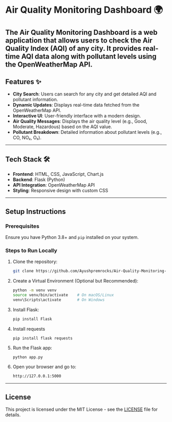 # Air Quality Monitoring Dashboard 🌍

The **Air Quality Monitoring Dashboard** is a web application that allows users to check the Air Quality Index (AQI) of any city. It provides real-time AQI data along with pollutant levels using the OpenWeatherMap API.
---
## Features ✨

- **City Search**: Users can search for any city and get detailed AQI and pollutant information.
- **Dynamic Updates**: Displays real-time data fetched from the OpenWeatherMap API.
- **Interactive UI**: User-friendly interface with a modern design.
- **Air Quality Messages**: Displays the air quality level (e.g., Good, Moderate, Hazardous) based on the AQI value.
- **Pollutant Breakdown**: Detailed information about pollutant levels (e.g., CO, NO₂, O₃).
---
## Tech Stack 🛠️

- **Frontend**: HTML, CSS, JavaScript, Chart.js
- **Backend**: Flask (Python)
- **API Integration**: OpenWeatherMap API
- **Styling**: Responsive design with custom CSS
---
## **Setup Instructions**
### Prerequisites
Ensure you have Python 3.8+ and `pip` installed on your system.

### Steps to Run Locally
1. Clone the repository:
   ```bash
   git clone https://github.com/Ayushpremrocks/Air-Quality-Monitoring-Dashboard
2. Create a Virtual Environment (Optional but Recommended):
   ```bash
   python -m venv venv
   source venv/bin/activate    # On macOS/Linux
   venv\Scripts\activate       # On Windows
3. Install Flask:
   ```bash
   pip install Flask
   ```
4. Install requests
   ```
   pip install flask requests
   ```
5. Run the Flask app:
   ```bash
   python app.py

6. Open your browser and go to:
   ```bash
   http://127.0.0.1:5000
---
## License

This project is licensed under the MIT License - see the [LICENSE](LICENSE) file for details.
